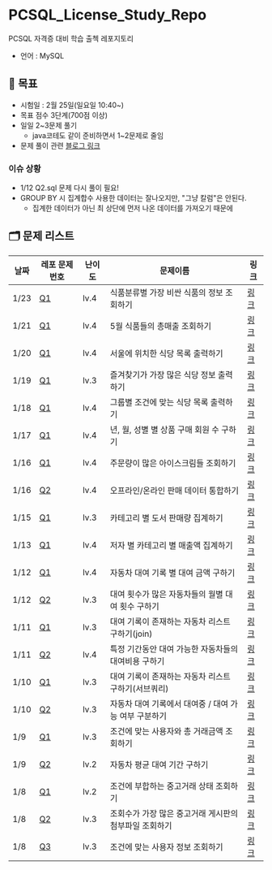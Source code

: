# PCSQL_License_Study_Repo

PCSQL 자격증 대비 학습 출첵 레포지토리

- 언어 : MySQL

## 📝 목표

- 시험일 : 2월 25일(일요일 10:40~)
- 목표 점수 3단계(700점 이상)
- 일일 2~3문제 풀기
    - java코테도 같이 준비하면서 1~2문제로 줄임
- 문제 풀이 관련 [블로그 링크](https://velog.io/@gloom/series/SQL)

### 이슈 상황

- 1/12 Q2.sql 문제 다시 풀이 필요!
- GROUP BY 시 집계합수 사용한 데이터는 잘나오지만, "그냥 칼럼"은 안된다.  
  - 집계한 데이터가 아닌 최 상단에 먼저 나온 데이터를 가져오기 때문에   

## 🗂️ 문제 리스트

| 날짜   | 레포 문제 번호                          | 난이도  | 문제이름                            | 링크                                                                     |
|------|-----------------------------------|------|---------------------------------|------------------------------------------------------------------------|
| 1/23 | [Q1](programmers/Jan/0123/Q1.sql) | lv.4 | 식품분류별 가장 비싼 식품의 정보 조회하기         | [링크](https://school.programmers.co.kr/learn/courses/30/lessons/131116) |                                                                        |  
| 1/21 | [Q1](programmers/Jan/0121/Q1.sql) | lv.4 | 5월 식품들의 총매출 조회하기                | [링크](https://school.programmers.co.kr/learn/courses/30/lessons/131117) |                                                                        |  
| 1/20 | [Q1](programmers/Jan/0120/Q1.sql) | lv.4 | 서울에 위치한 식당 목록 출력하기              | [링크](https://school.programmers.co.kr/learn/courses/30/lessons/131118) |                                                                        |  
| 1/19 | [Q1](programmers/Jan/0119/Q1.sql) | lv.3 | 즐겨찾기가 가장 많은 식당 정보 출력하기          | [링크](https://school.programmers.co.kr/learn/courses/30/lessons/131123) |                                                                        |  
| 1/18 | [Q1](programmers/Jan/0118/Q1.sql) | lv.4 | 그룹별 조건에 맞는 식당 목록 출력하기           | [링크](https://school.programmers.co.kr/learn/courses/30/lessons/131124) |                                                                        |  
| 1/17 | [Q1](programmers/Jan/0117/Q1.sql) | lv.4 | 년, 월, 성별 별 상품 구매 회원 수 구하기       | [링크](https://school.programmers.co.kr/learn/courses/30/lessons/131532) |                                                                        |  
| 1/16 | [Q1](programmers/Jan/0116/Q1.sql) | lv.4 | 주문량이 많은 아이스크림들 조회하기             | [링크](https://school.programmers.co.kr/learn/courses/30/lessons/133027) |                                                                        |  
| 1/16 | [Q2](programmers/Jan/0116/Q2.sql) | lv.4 | 오프라인/온라인 판매 데이터 통합하기            | [링크](https://school.programmers.co.kr/learn/courses/30/lessons/131537) |                                                                        |  
| 1/15 | [Q1](programmers/Jan/0115/Q1.sql) | lv.3 | 카테고리 별 도서 판매량 집계하기              | [링크](https://school.programmers.co.kr/learn/courses/30/lessons/144855) |                                                                        |  
| 1/13 | [Q1](programmers/Jan/0113/Q1.sql) | lv.4 | 저자 별 카테고리 별 매출액 집계하기            | [링크](https://school.programmers.co.kr/learn/courses/30/lessons/144856) |                                                                        |  
| 1/12 | [Q1](programmers/Jan/0112/Q1.sql) | lv.4 | 자동차 대여 기록 별 대여 금액 구하기           | [링크](https://school.programmers.co.kr/learn/courses/30/lessons/151141) |                                                                        |  
| 1/12 | [Q2](programmers/Jan/0112/Q2.sql) | lv.3 | 대여 횟수가 많은 자동차들의 월별 대여 횟수 구하기    | [링크](https://school.programmers.co.kr/learn/courses/30/lessons/151139) |                                                                        |  
| 1/11 | [Q1](programmers/Jan/0111/Q1.sql) | lv.3 | 대여 기록이 존재하는 자동차 리스트 구하기(join)   | [링크](https://school.programmers.co.kr/learn/courses/30/lessons/157341) |                                                                        |  
| 1/11 | [Q2](programmers/Jan/0111/Q2.sql) | lv.4 | 특정 기간동안 대여 가능한 자동차들의 대여비용 구하기   | [링크](https://school.programmers.co.kr/learn/courses/30/lessons/157339) |                                                                        |  
| 1/10 | [Q1](programmers/Jan/0110/Q1.sql) | lv.3 | 대여 기록이 존재하는 자동차 리스트 구하기(서브쿼리)   | [링크](https://school.programmers.co.kr/learn/courses/30/lessons/157341) |                                                                        |  
| 1/10 | [Q2](programmers/Jan/0110/Q2.sql) | lv.3 | 자동차 대여 기록에서 대여중 / 대여 가능 여부 구분하기 | [링크](https://school.programmers.co.kr/learn/courses/30/lessons/157340) |                                                                        |  
| 1/9  | [Q1](programmers/Jan/0109/Q1.sql) | lv.3 | 조건에 맞는 사용자와 총 거래금액 조회하기         | [링크](https://school.programmers.co.kr/learn/courses/30/lessons/164668) |
| 1/9  | [Q2](programmers/Jan/0109/Q2.sql) | lv.2 | 자동차 평균 대여 기간 구하기                | [링크](https://school.programmers.co.kr/learn/courses/30/lessons/157342) |
| 1/8  | [Q1](programmers/Jan/0108/Q1.sql) | lv.2 | 조건에 부합하는 중고거래 상태 조회하기           | [링크](https://school.programmers.co.kr/learn/courses/30/lessons/164672) | 
| 1/8  | [Q2](programmers/Jan/0108/Q2.sql) | lv.3 | 조회수가 가장 많은 중고거래 게시판의 첨부파일 조회하기  | [링크](https://school.programmers.co.kr/learn/courses/30/lessons/164671) | 
| 1/8  | [Q3](programmers/Jan/0108/Q3.sql) | lv.3 | 조건에 맞는 사용자 정보 조회하기              | [링크](https://school.programmers.co.kr/learn/courses/30/lessons/164670) | 
